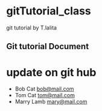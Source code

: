 # gitTutorial_class
git tutorial by T.lalita

## Git tutorial Document 

# update on git hub

- Bob Cat bob@mail.com
- Tom Cat tom@mail.com
- Marry Lamb mary@mail.com